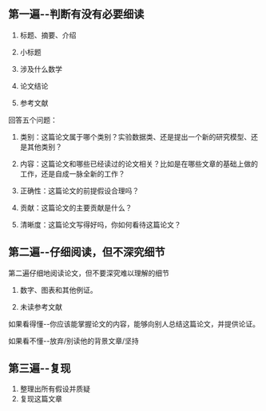 ## 第一遍--判断有没有必要细读

1. 标题、摘要、介绍

2. 小标题

3. 涉及什么数学

4. 论文结论

5. 参考文献

回答五个问题：

1. 类别：这篇论文属于哪个类别？实验数据类、还是提出一个新的研究模型、还是其他类别？

2. 内容：这篇论文和哪些已经读过的论文相关？比如是在哪些文章的基础上做的工作，还是自成一脉全新的工作？

3. 正确性：这篇论文的前提假设合理吗？

4. 贡献：这篇论文的主要贡献是什么？

5. 清晰度：这篇论文写得好吗，你如何看待这篇论文？

## 第二遍--仔细阅读，但不深究细节

第二遍仔细地阅读论文，但不要深究难以理解的细节

1. 数字、图表和其他例证。

2. 未读参考文献

如果看得懂--你应该能掌握论文的内容，能够向别人总结这篇论文，并提供论证。

如果看不懂--放弃/别读他的背景文章/坚持

## 第三遍--复现

1. 整理出所有假设并质疑
2. 复现这篇文章



